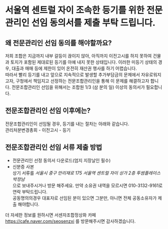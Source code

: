 # 서울역 센트럴 자이 조속한 등기를 위한 전문관리인 선임 동의서를 제출 부탁 드립니다.

## 왜 전문관리인 선임 동의를 해야할까요?
저희 조합은 지금까지 내부 갈등이 끊이지 않아, 아직까지 이전고시를 하지 못하여 건물과 토지가 포함된 제대로된 등기를 아예 내지 못한 상태입니다. 
이러한 미등기 상태의 경우, 대출과 매매 등에 제한이 있어 온전히 재산권 행사를 하기 어렵습니다.  
따라서 빨리 등기를 내고 앞으로 지속적으로 발생할 추가부담금의 문제에서 자유로워지고자, 구청에서 책임지고 선정하는 전문조합관리인을 통해 이 문제를 해결하고자 합니다. 전문조합관리인 선임을 위해서는 조합원 1/3 (삼 분의 일) 이상의 동의서가 필요합니다. 

## 전문조합관리인 선임 이후에는?
전문조합관리인이 선임될 경우, 등기를 내는 절차는 아래와 같습니다.  
관리처분변경총회 - 이전고시 - 등기

## 전문조합관리인 선임 서류 제출 방법
* 전문관리인 선정 동의서 다운로드(엄지 지장날인 필수)  
* 신분증 사본  
상기 서류를
*서울시 중구 만리재로 175 서울역 센트럴 자이 상가 2층 투썸플레이스 박정남*  
으로 보내주시거나 방문 해주세요. 만약 소유권 내역을 모르시면 010-3132-9161로 연락 부탁드립니다.  
공동명의의경우 대표자로 선임된 분이 있으면 그분만, 아니면 전체 공동소유자가 제출 해야합니다.  

더 자세한 정보를 원하시면 서센자조합정상화 카페 https://cafe.naver.com/seosenzxi 를 방문해주시면 감사하겠습니다.  
